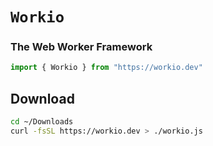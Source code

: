 # ```Workio```
### The Web Worker Framework

```javascript
import { Workio } from "https://workio.dev"
```
## Download
```bash
cd ~/Downloads
curl -fsSL https://workio.dev > ./workio.js
```